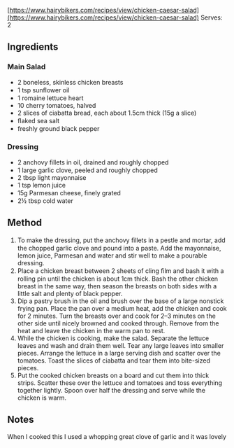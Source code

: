 [https://www.hairybikers.com/recipes/view/chicken-caesar-salad](https://www.hairybikers.com/recipes/view/chicken-caesar-salad)
Serves: 2
## Ingredients

### Main Salad

- 2 boneless, skinless chicken breasts
- 1 tsp sunﬂower oil
- 1 romaine lettuce heart
- 10 cherry tomatoes, halved
- 2 slices of ciabatta bread, each about 1.5cm thick (15g a slice)
- ﬂaked sea salt
- freshly ground black pepper

### Dressing

- 2 anchovy ﬁllets in oil, drained and roughly chopped
- 1 large garlic clove, peeled and roughly chopped
- 2 tbsp light mayonnaise
- 1 tsp lemon juice
- 15g Parmesan cheese, ﬁnely grated
- 2½ tbsp cold water

## Method

1. To make the dressing, put the anchovy ﬁllets in a pestle and mortar, add the chopped garlic clove and pound into a paste. Add the mayonnaise, lemon juice, Parmesan and water and stir well to make a pourable dressing.
2. Place a chicken breast between 2 sheets of cling ﬁlm and bash it with a rolling pin until the chicken is about 1cm thick. Bash the other chicken breast in the same way, then season the breasts on both sides with a little salt and plenty of black pepper.
3. Dip a pastry brush in the oil and brush over the base of a large nonstick frying pan. Place the pan over a medium heat, add the chicken and cook for 2 minutes. Turn the breasts over and cook for 2–3 minutes on the other side until nicely browned and cooked through. Remove from the heat and leave the chicken in the warm pan to rest.
4. While the chicken is cooking, make the salad. Separate the lettuce leaves and wash and drain them well. Tear any large leaves into smaller pieces. Arrange the lettuce in a large serving dish and scatter over the tomatoes. Toast the slices of ciabatta and tear them into bite-sized pieces.
5. Put the cooked chicken breasts on a board and cut them into thick strips. Scatter these over the lettuce and tomatoes and toss everything together lightly. Spoon over half the dressing and serve while the chicken is warm.

## Notes

When I cooked this I used a whopping great clove of garlic and it was lovely